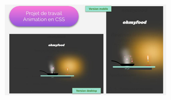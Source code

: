 

![loader](https://github.com/PalaciosCaroline/projet3/blob/main/images/image_du_projet.jpg?raw=true)

